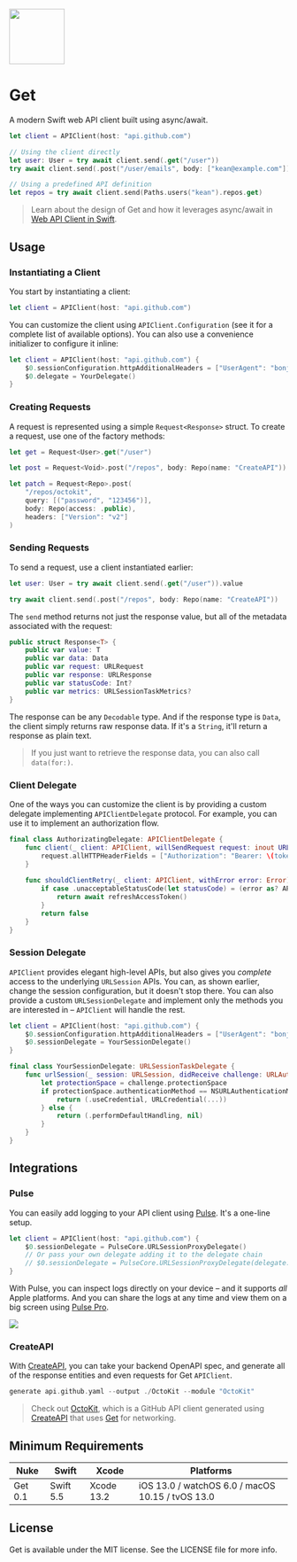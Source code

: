 <br>
<img src="https://user-images.githubusercontent.com/1567433/147299567-234fc104-b5ee-40b0-aa75-98f7256f1389.png" width="100px">


# Get

A modern Swift web API client built using async/await.

```swift
let client = APIClient(host: "api.github.com")

// Using the client directly
let user: User = try await client.send(.get("/user"))
try await client.send(.post("/user/emails", body: ["kean@example.com"]))

// Using a predefined API definition
let repos = try await client.send(Paths.users("kean").repos.get)
```

> Learn about the design of Get and how it leverages async/await in [Web API Client in Swift](https://kean.blog/post/new-api-client).

## Usage

### Instantiating a Client

You start by instantiating a client:

```swift
let client = APIClient(host: "api.github.com")
```

You can customize the client using `APIClient.Configuration` (see it for a complete list of available options). You can also use a convenience initializer to configure it inline:

```swift
let client = APIClient(host: "api.github.com") {
    $0.sessionConfiguration.httpAdditionalHeaders = ["UserAgent": "bonjour"]
    $0.delegate = YourDelegate()
}
```

### Creating Requests

A request is represented using a simple `Request<Response>` struct. To create a request, use one of the factory methods:

```swift
let get = Request<User>.get("/user")

let post = Request<Void>.post("/repos", body: Repo(name: "CreateAPI"))

let patch = Request<Repo>.post(
    "/repos/octokit",
    query: [("password", "123456")],
    body: Repo(access: .public),
    headers: ["Version": "v2"]
)
```

### Sending Requests

To send a request, use a client instantiated earlier:

```swift
let user: User = try await client.send(.get("/user")).value

try await client.send(.post("/repos", body: Repo(name: "CreateAPI"))
```

The `send` method returns not just the response value, but all of the metadata associated with the request:

```swift
public struct Response<T> {
    public var value: T
    public var data: Data
    public var request: URLRequest
    public var response: URLResponse
    public var statusCode: Int?
    public var metrics: URLSessionTaskMetrics?
}
```

The response can be any `Decodable` type. And if the response type is `Data`, the client simply returns raw response data. If it's a `String`, it'll return a response as plain text.

> If you just want to retrieve the response data, you can also call `data(for:)`.

### Client Delegate

One of the ways you can customize the client is by providing a custom delegate implementing `APIClientDelegate` protocol. For example, you can use it to implement an authorization flow.

```swift
final class AuthorizatingDelegate: APIClientDelegate {    
    func client(_ client: APIClient, willSendRequest request: inout URLRequest) async {
        request.allHTTPHeaderFields = ["Authorization": "Bearer: \(token)"]
    }
    
    func shouldClientRetry(_ client: APIClient, withError error: Error) async -> Bool {
        if case .unacceptableStatusCode(let statusCode) = (error as? APIError), statusCode == 401 {
            return await refreshAccessToken()
        }
        return false
    }
}
```

### Session Delegate

`APIClient` provides elegant high-level APIs, but also gives you _complete_ access to the underlying `URLSession` APIs. You can, as shown earlier, change the session configuration, but it doesn't stop there. You can also provide a custom `URLSessionDelegate` and implement only the methods you are interested in – `APIClient` will handle the rest.

```swift
let client = APIClient(host: "api.github.com") {
    $0.sessionConfiguration.httpAdditionalHeaders = ["UserAgent": "bonjour"]
    $0.sessionDelegate = YourSessionDelegate()
}

final class YourSessionDelegate: URLSessionTaskDelegate {
    func urlSession(_ session: URLSession, didReceive challenge: URLAuthenticationChallenge) async -> (URLSession.AuthChallengeDisposition, URLCredential?) {
        let protectionSpace = challenge.protectionSpace
        if protectionSpace.authenticationMethod == NSURLAuthenticationMethodServerTrust {
            return (.useCredential, URLCredential(...))
        } else {
            return (.performDefaultHandling, nil)
        }
    }
}
```

## Integrations

### Pulse

You can easily add logging to your API client using [Pulse](https://github.com/kean/Pulse). It's a one-line setup.

```swift
let client = APIClient(host: "api.github.com") {
    $0.sessionDelegate = PulseCore.URLSessionProxyDelegate()
    // Or pass your own delegate adding it to the delegate chain
    // $0.sessionDelegate = PulseCore.URLSessionProxyDelegate(delegate: yourDelegate)
}
```

With Pulse, you can inspect logs directly on your device – and it supports _all_ Apple platforms. And you can share the logs at any time and view them on a big screen using [Pulse Pro](https://kean.blog/pulse/guides/pulse-pro).

<img src="https://user-images.githubusercontent.com/1567433/107718772-ab576580-6ca4-11eb-83a1-fc510e57bab1.png">

### CreateAPI

With [CreateAPI](https://github.com/kean/CreateAPI), you can take your backend OpenAPI spec, and generate all of the response entities and even requests for Get `APIClient`.

```swift
generate api.github.yaml --output ./OctoKit --module "OctoKit"
```

> Check out [OctoKit](https://github.com/kean/OctoKit/blob/main/README.md), which is a GitHub API client generated using [CreateAPI](https://github.com/kean/CreateAPI) that uses [Get](https://github.com/kean/Get) for networking.

## Minimum Requirements

| Nuke          | Swift           | Xcode           | Platforms                                         |
|---------------|-----------------|-----------------|---------------------------------------------------|
| Get 0.1      | Swift 5.5       | Xcode 13.2      | iOS 13.0 / watchOS 6.0 / macOS 10.15 / tvOS 13.0  |

## License

Get is available under the MIT license. See the LICENSE file for more info.
